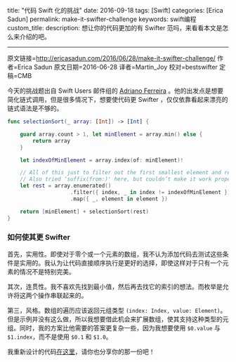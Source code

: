 title: "代码 Swift 化的挑战"
date: 2016-09-18
tags: [Swift]
categories: [Erica Sadun]
permalink: make-it-swifter-challenge
keywords: swift编程
custom_title: 
description: 想让你的代码更加的有 Swifter 范吗，来看看本文是怎么来介绍的吧。

---
原文链接=http://ericasadun.com/2016/06/28/make-it-swifter-challenge/
作者=Erica Sadun
原文日期=2016-06-28
译者=Martin_Joy
校对=bestswifter
定稿=CMB

<!--此处开始正文-->

今天的挑战题出自 Swift Users 邮件组的 [Adriano Ferreira](http://ericasadun.com/2016/06/28/make-it-swifter-challenge/) 。他的出发点是想要简化链式调用，但是很多情况下，想要使代码更 Swifter ，仅仅依靠看起来漂亮的链式语法是不够的。

<!--more-->

```swift
func selectionSort(_ array: [Int]) -> [Int] {

    guard array.count > 1, let minElement = array.min() else {
        return array
    }

    let indexOfMinElement = array.index(of: minElement)!

    // All of this just to filter out the first smallest element and return the rest
    // Also tried ‘suffix(from:)' here, but couldn’t make it work properly
    let rest = array.enumerated()
                    .filter({ index, _ in index != indexOfMinElement })
                    .map({ _, element in element })

    return [minElement] + selectionSort(rest)
}
```

###  如何使其更 Swifter

首先，实用性。即使对于零个或一个元素的数组，我不认为添加代码去测试这些条件是实用的。我认为让代码直接顺序执行是更好的选择，即使这样对于只有一个元素的情况不是特别完美。

其次，连贯性。我不喜欢先找到最小值，然后再去找它的索引的想法。而枚举是允许将这两个操作串联起来的。

第三，风格。数组的遍历应该返回元组类型 `(index: Index, value: Element)`。但是示例并没有这么做，所以我想要借此机会来扩展数组，使其支持这种类型的元组。同时，我的方案比他需要的答案更复杂一些，因为我想要使用 `$0.value` 与 `$1.index`，而不是使用 `$0.1` 和 `$1.0`。

我重新设计的代码[在这里](https://gist.github.com/erica/124b64b4e71372fe04b44e1e02d448ca)，请你也分享你的那一份吧！